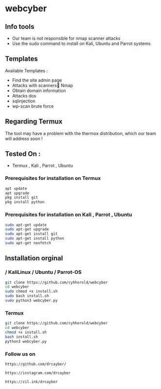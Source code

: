 # webcyber

## Info tools

* Our team is not responsible for nmap scanner attacks
* Use the sudo command to install on Kali, Ubuntu and Parrot systems

## Templates

Available Templates : 

* Find the site admin page
* Attacks with scanners ٔNmap
* Obtain domain information
* Attacks dos
* sqlinjection
* wp-scan brute force


## Regarding Termux

The tool may have a problem with the thermox distribution, which our team will address soon !



## Tested On :

* Termux , Kali , Parrot , Ubuntu


### Prerequisites for installation on Termux

```bash
apt update
apt upgrade
pkg install git
pkg install python
```



### Prerequisites for installation on Kali , Parrot , Ubuntu

```bash
sudo apt-get update
sudo apt-get upgrade
sudo apt-get install git
sudo apt-get install python
sudo apt-get neofetch
```


## Installation orginal

### / KaliLinux / Ubuntu / Parrot-OS

```bash
git clone https://github.com/cyhhorold/webcyber
cd webcyber
sudo chmod +x install.sh
sudo bash install.sh
sudo python3 webcyber.py
```
###  Termux

```bash
git clone https://github.com/cyhhorold/webcyber
cd webcyber
chmod +x install.sh
bash install.sh
python3 webcyber.py
```


###  Follow us on


```bash
https://github.com/drcayber/

https://instagram.com/drcayber

https://zil.ink/drcayber
```
